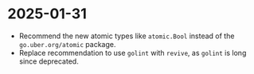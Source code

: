 # 2025-01-31

- Recommend the new atomic types like `atomic.Bool` instead of the `go.uber.org/atomic` package.
- Replace recommendation to use `golint` with `revive`, as `golint` is long since deprecated.
